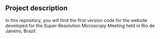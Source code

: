 <h2>Project description</h2>

<p>In this repository, you will find the first version code for the website developed for the Super-Resolution Microscopy Meeting held in Rio de Janeiro, Brazil.</p>
